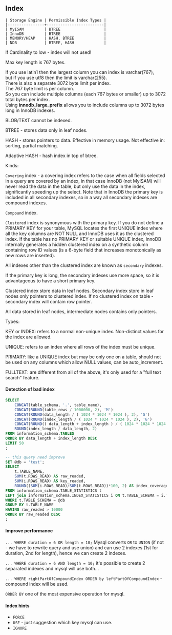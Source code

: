 Index
-

````
| Storage Engine | Permissible Index Types |
|----------------+-------------------------|
| MyISAM         | BTREE                   |
| InnoDB         | BTREE                   |
| MEMORY/HEAP    | HASH, BTREE             |
| NDB            | BTREE, HASH             |
````

If Cardinality to low - index will not used!

Max key length is 767 bytes.

If you use latin1 then the largest column you can index is varchar(767),
<br>but if you use utf8 then the limit is varchar(255).
<br>There is also a separate 3072 byte limit per index.
<br>The 767 byte limit is per column.
<br>So you can include multiple columns (each 767 bytes or smaller) up to 3072 total bytes per index.
<br>Using **innodb_large_prefix** allows you to include columns up to 3072 bytes long in InnoDB indexes.

BLOB/TEXT cannot be indexed.

BTREE - stores data only in leaf nodes.

HASH - stores pointers to data. Effective in memory usage.
Not effective in: sorting, partial matching.

Adaptive HASH - hash index in top of btree.

Kinds:

`Covering` index - a covering index refers to the case
when all fields selected in a query are covered by an index,
in that case InnoDB (not MyISAM) will never read the data in the table,
but only use the data in the index, significantly speeding up the select.
Note that in InnoDB the primary key is included in all secondary indexes,
so in a way all secondary indexes are compound indexes.

`Compound` index.

`Clustered` index is synonymous with the primary key.
If you do not define a PRIMARY KEY for your table,
MySQL locates the first UNIQUE index where all the key columns are NOT NULL
and InnoDB uses it as the clustered index.
If the table has no PRIMARY KEY or suitable UNIQUE index,
InnoDB internally generates a hidden clustered index on a synthetic column containing row ID values
(is a 6-byte field that increases monotonically as new rows are inserted).

All indexes other than the clustered index are known as `secondary` indexes.

If the primary key is long, the secondary indexes use more space,
so it is advantageous to have a short primary key.

Clustered index store data in leaf nodes.
Secondary index store in leaf nodes only pointers to clustered index.
If no clustered index on table - secondary index will contain row pointer.

All data stored in leaf nodes, intermediate nodes contains only pointers.

Types:

KEY or INDEX: refers to a normal non-unique index.
Non-distinct values for the index are allowed.

UNIQUE: refers to an index where all rows of the index must be unique.

PRIMARY: like a UNIQUE index but may be only one on a table,
should not be used on any columns which allow NULL values, can be auto_increment.

FULLTEXT: are different from all of the above, it's only used for a "full text search" feature.

#### Detection of bad index

````sql
SELECT
    CONCAT(table_schema, '.', table_name),
    CONCAT(ROUND(table_rows / 1000000, 2), 'M')                                    rows,
    CONCAT(ROUND(data_length / ( 1024 * 1024 * 1024 ), 2), 'G')                    data,
    CONCAT(ROUND(index_length / ( 1024 * 1024 * 1024 ), 2), 'G')                   idx,
    CONCAT(ROUND(( data_length + index_length ) / ( 1024 * 1024 * 1024 ), 2), 'G') total_size,
    ROUND(index_length / data_length, 2)                                           idx_frac
FROM information_schema.TABLES
ORDER BY data_length + index_length DESC
LIMIT 50
;

-- this query need improve
SET @db = 'test';
SELECT
    t.TABLE_NAME,
    SUM(t.ROWS_READ) AS raw_readed,
    SUM(i.ROWS_READ) AS key_readed,
    ROUND((SUM(i.ROWS_READ)/SUM(t.ROWS_READ))*100, 2) AS index_coverage
FROM information_schema.TABLE_STATISTICS t
LEFT join information_schema.INDEX_STATISTICS i ON t.TABLE_SCHEMA = i.TABLE_SCHEMA AND t.TABLE_NAME = i.TABLE_NAME
WHERE t.TABLE_SCHEMA = @db
GROUP BY t.TABLE_NAME
HAVING raw_readed > 10000
ORDER BY raw_readed DESC
;
````

#### Improve performance

`... WHERE duration = 6 OR length = 10;`
Mysql converts `OR` to `UNION` (if not - we have to rewrite query and use union)
and can use 2 indexes (1st for duration, 2nd for length), hence we can create 2 indexes.

`... WHERE duration = 6 AND length = 10;`
it's possible to create 2 separated indexes and mysql will use both...

`... WHERE rightPartOfCompoundIndex ORDER by leftPartOfCompoundIndex` - compound index will be used.

`ORDER BY` one of the most expensive operation for mysql.

#### Index hints

* `FORCE`
* `USE` - just suggestion which key mysql can use.
* `IGNORE`
